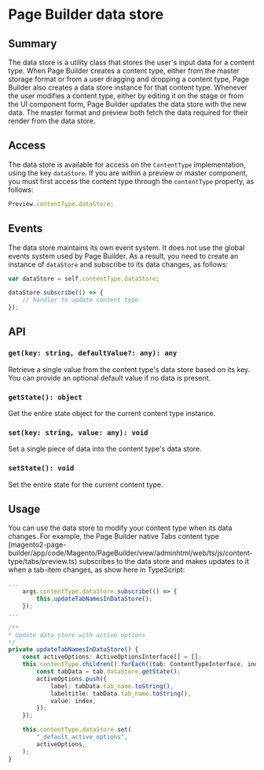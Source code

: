 # Page Builder data store

## Summary

The data store is a utility class that stores the user's input data for a content type. When Page Builder creates a content type, either from the master storage format or from a user dragging and dropping a content type, Page Builder also creates a data store instance for that content type. Whenever the user modifies a content type, either by editing it on the stage or from the UI component form, Page Builder updates the data store with the new data. The master format and preview both fetch the data required for their render from the data store.

## Access

The data store is available for access on the `ContentType` implementation, using the key `dataStore`. If you are within a preview or master component, you must first access the content type through the `contentType` property, as follows:

```js
Preview.contentType.dataStore;
```

## Events

The data store maintains its own event system. It does not use the global events system used by Page Builder. As a result, you need to create an instance of `dataStore` and subscribe to its data changes, as follows:

```js
var dataStore = self.contentType.dataStore;

dataStore.subscribe(() => {
    // handler to update content type
});
```

## API

### `get(key: string, defaultValue?: any): any`

Retrieve a single value from the content type's data store based on its key. You can provide an optional default value if no data is present.

### `getState(): object`

Get the entire state object for the current content type instance.

### `set(key: string, value: any): void`

Set a single piece of data into the content type's data store.

### `setState(): void`

Set the entire state for the current content type.

## Usage

You can use the data store to modify your content type when its data changes. For example, the Page Builder native Tabs content type (magento2-page-builder/app/code/Magento/PageBuilder/view/adminhtml/web/ts/js/content-type/tabs/preview.ts) subscribes to the data store and makes updates to it when a tab-item changes, as show here in TypeScript:

```typescript
...
    args.contentType.dataStore.subscribe(() => {
        this.updateTabNamesInDataStore();
    });
...

/**
* Update data store with active options
*/
private updateTabNamesInDataStore() {
    const activeOptions: ActiveOptionsInterface[] = [];
    this.contentType.children().forEach((tab: ContentTypeInterface, index: number) => {
        const tabData = tab.dataStore.getState();
        activeOptions.push({
            label: tabData.tab_name.toString(),
            labeltitle: tabData.tab_name.toString(),
            value: index,
        });
    });

    this.contentType.dataStore.set(
        "_default_active_options",
        activeOptions,
    );
}
```
